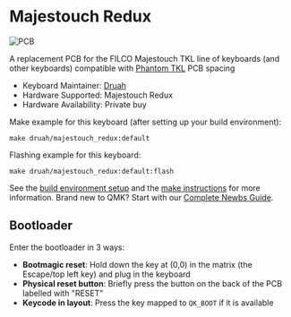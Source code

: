 # Majestouch Redux

![PCB](https://i.imgur.com/LjoywMI.png)

A replacement PCB for the FILCO Majestouch TKL line of keyboards (and other keyboards) compatible with [Phantom TKL](https://deskthority.net/wiki/Phantom) PCB spacing

* Keyboard Maintainer: [Druah](https://github.com/Druah)
* Hardware Supported: Majestouch Redux
* Hardware Availability: Private buy

Make example for this keyboard (after setting up your build environment):

    make druah/majestouch_redux:default

Flashing example for this keyboard:

    make druah/majestouch_redux:default:flash

See the [build environment setup](https://docs.qmk.fm/#/getting_started_build_tools) and the [make instructions](https://docs.qmk.fm/#/getting_started_make_guide) for more information. Brand new to QMK? Start with our [Complete Newbs Guide](https://docs.qmk.fm/#/newbs).

## Bootloader

Enter the bootloader in 3 ways:

* **Bootmagic reset**: Hold down the key at (0,0) in the matrix (the Escape/top left key) and plug in the keyboard
* **Physical reset button**: Briefly press the button on the back of the PCB labelled with "RESET"
* **Keycode in layout**: Press the key mapped to `QK_BOOT` if it is available
